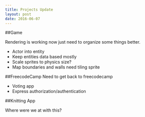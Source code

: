 ```yaml
---
title: Projects Update
layout: post
date: 2016-06-07
---
```


##Game

Rendering is working now just need to organize some things better.

- Actor into entity
- Keep entities data based mostly
- Scale sprites to physics size?
- Map boundaries and walls need tiling sprite

##FreecodeCamp
Need to get back to freecodecamp

- Voting app
- Express authorization/authentication

##Knitting App

Where were we at with this?